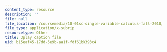 ```yaml
---
content_type: resource
description: ''
file: null
file_location: /coursemedia/18-01sc-single-variable-calculus-fall-2010/b15eaf4517dd5e9baa1ffdf61bb393c4_--lPz7VFnKI.vtt
file_type: application/x-subrip
resourcetype: Other
title: 3play caption file
uid: b15eaf45-17dd-5e9b-aa1f-fdf61bb393c4
---
```

